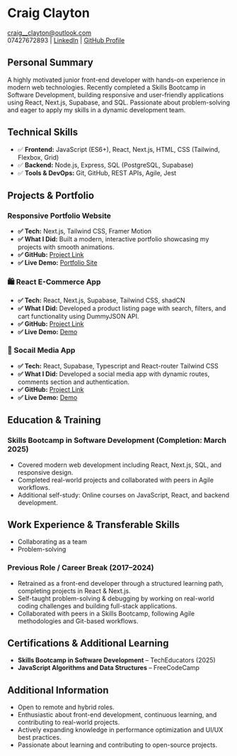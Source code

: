 # Craig Clayton

craig__clayton@outlook.com  
07427672893 | [LinkedIn](https://www.linkedin.com/in/craig-clayton-87a155196/) | [GitHub Profile](https://github.com/bulldogpatch)

## Personal Summary

A highly motivated junior front-end developer with hands-on experience in modern web technologies. Recently completed a Skills Bootcamp in Software Development, building responsive and user-friendly applications using React, Next.js, Supabase, and SQL. Passionate about problem-solving and eager to apply my skills in a dynamic development team.

## Technical Skills

- ✅ **Frontend:** JavaScript (ES6+), React, Next.js, HTML, CSS (Tailwind, Flexbox, Grid)
- ✅ **Backend:** Node.js, Express, SQL (PostgreSQL, Supabase)
- ✅ **Tools & DevOps:** Git, GitHub, REST APIs, Agile, Jest

## Projects & Portfolio

### Responsive Portfolio Website

- **✅ Tech:** Next.js, Tailwind CSS, Framer Motion
- **✅ What I Did:** Built a modern, interactive portfolio showcasing my projects with smooth animations.
- **✅ GitHub:** [Project Link](https://github.com/BullDogPatch/portfolio-new)
- **✅ Live Demo:** [Portfolio Site](https://portfolio-new-iota-three.vercel.app)

### 🛍️ React E-Commerce App

- **✅ Tech:** React, Next.js, Supabase, Tailwind CSS, shadCN
- **✅ What I Did:** Developed a product listing page with search, filters, and cart functionality using DummyJSON API.
- **✅ GitHub:** [Project Link](https://github.com/BullDogPatch/product-shop)
- **✅ Live Demo:** [Demo](https://product-shop-mu.vercel.app)

### 💬 Socail Media App

- **✅ Tech:** React, Supabase, Typescript and React-router Tailwind CSS
- **✅ What I Did:** Developed a social media app with dynamic routes, comments section and authentication.
- **✅ GitHub:** [Project Link](https://github.com/BullDogPatch/social.app)
- **✅ Live Demo:** [Demo](https://social-app-neon-alpha.vercel.app)

## Education & Training

### Skills Bootcamp in Software Development (Completion: March 2025)

- Covered modern web development including React, Next.js, SQL, and responsive design.
- Completed real-world projects and collaborated with peers in Agile workflows.
- Additional self-study: Online courses on JavaScript, React, and backend development.

## Work Experience & Transferable Skills

- Collaborating as a team
- Problem-solving

### Previous Role / Career Break (2017–2024)

- Retrained as a front-end developer through a structured learning path, completing projects in React & Next.js.
- Self-taught problem-solving & debugging by working on real-world coding challenges and building full-stack applications.
- Collaborated with peers in a Skills Bootcamp, following Agile methodologies and Git-based workflows.

## Certifications & Additional Learning

- **Skills Bootcamp in Software Development** – TechEducators (2025)
- **JavaScript Algorithms and Data Structures** – FreeCodeCamp

## Additional Information

- Open to remote and hybrid roles.
- Enthusiastic about front-end development, continuous learning, and contributing to real-world projects.
- Actively expanding knowledge in performance optimization and UI/UX best practices.
- Passionate about learning and contributing to open-source projects.
